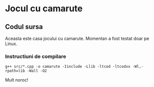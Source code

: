 # Jocul cu camarute
## Codul sursa

Aceasta este casa jocului cu camarute. Momentan a fost testat doar pe Linux.

### Instructiuni de compilare
`g++ src/*.cpp -o camarute -Iinclude -Llib -ltcod -ltcodxx -Wl,-rpath=lib -Wall -O2`

Mult noroc!
